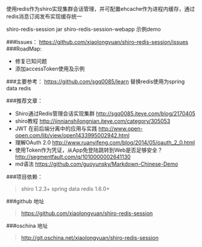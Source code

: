 
使用redis作为shiro实现集群会话管理，并可配置ehcache作为进程内缓存，通过redis消息订阅发布实现缓存统一



shiro-redis-session
	jar
shiro-redis-session-webapp
	示例demo
	
	
###Issues：
https://github.com/xiaolongyuan/shiro-redis-session/issues	
###RoadMap:
* 修复已知问题
* 添加accessToken使用及示例
	
###主要参考：
https://github.com/sgq0085/learn 替换redis使用为spring data redis


###推荐文章：
* Shiro通过Redis管理会话实现集群 http://sgq0085.iteye.com/blog/2170405 
* shiro教程 http://jinnianshilongnian.iteye.com/category/305053
* JWT 在前后端分离中的应用与实践 http://www.open-open.com/lib/view/open1433995002942.html
* 理解OAuth 2.0 http://www.ruanyifeng.com/blog/2014/05/oauth_2_0.html
* 使用Token作为凭证，从App免登陆跳转到Web是否足够安全？ http://segmentfault.com/q/1010000002641130
* md语法 https://github.com/guoyunsky/Markdown-Chinese-Demo

###项目依赖：
> 	shiro 1.2.3+
> 	spring data redis 1.6.0+
	
###github 地址
> 	https://github.com/xiaolongyuan/shiro-redis-session

###oschina 地址
> 	http://git.oschina.net/xiaolongyuan/shiro-redis-session

